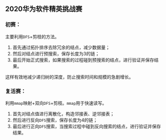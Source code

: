 ## 2020华为软件精英挑战赛



### 初赛：

主要利用`DFS`+剪枝的方法。

1. 首先通过拓扑排序去除冗余的结点，减少数据量；
2. 然后对结点进行预搜索，保存长度为3的链；
3. 最后开始正式搜索，如果搜索的过程碰到预搜索的结点，进行验证并保存结果。

这样有效地减少递归树的深度，防止搜索时间和规模的急剧增长。

### 复活赛：

利用`mmap`映射+双向`DFS`+剪枝。`mmap`用于快速读写。

1. 首先对结点值进行离散化，构造邻接表、逆邻接表；
2. 然后进行反向`DFS`搜索，保存长度为4的链；
3. 最后进行正向`DFS`搜索，当搜索过程中碰到反向搜索的结点，进行验证并保存结果。